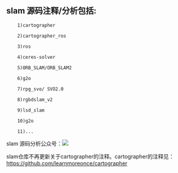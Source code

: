 ## slam 源码注释/分析包括:  

        1)cartographer  

        2)cartographer_ros  

        3)ros  

        4)ceres-solver    

        5)ORB_SLAM/ORB_SLAM2

        6)g2o

        7)rpg_svo/ SVO2.0

        8)rgbdslam_v2

        9)lsd_slam

        10)g2o

        11)...

slam 源码分析公众号：![](slamcode.png)


slam仓库不再更新关于cartographer的注释。cartographer的注释见：
https://github.com/learnmoreonce/cartographer
